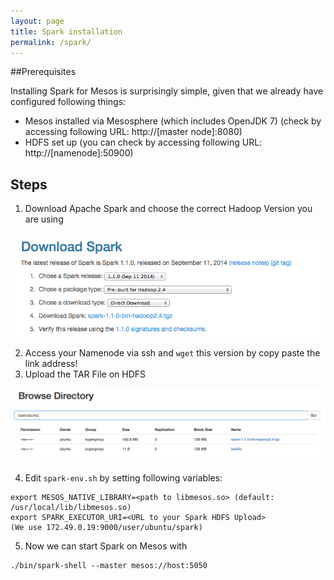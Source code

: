 ```yaml
---
layout: page
title: Spark installation
permalink: /spark/
---
```


##Prerequisites

Installing Spark for Mesos is surprisingly simple, given that we already have configured following things:

- Mesos installed via Mesosphere (which includes OpenJDK 7) (check by accessing following URL: http://[master node]:8080)
- HDFS set up (you can check by accessing following URL: http://[namenode]:50900)

## Steps

1. Download Apache Spark and choose the correct Hadoop Version you are using 

<div class='fig figcenter fighighlight'>
  <img src='/assets/Install.png'>
</div>

2. Access your Namenode via ssh and `wget` this version by copy paste the link address!
3. Upload the TAR File on HDFS 


<div class='fig figcenter fighighlight'>
  <img src='/assets/Upload.png'>
</div>

4. Edit `spark-env.sh` by setting following variables: 

````
export MESOS_NATIVE_LIBRARY=<path to libmesos.so> (default: /usr/local/lib/libmesos.so)
export SPARK_EXECUTOR_URI=<URL to your Spark HDFS Upload> 
(We use 172.49.0.19:9000/user/ubuntu/spark)
````

5. Now we can start Spark on Mesos with

````
./bin/spark-shell --master mesos://host:5050
````


